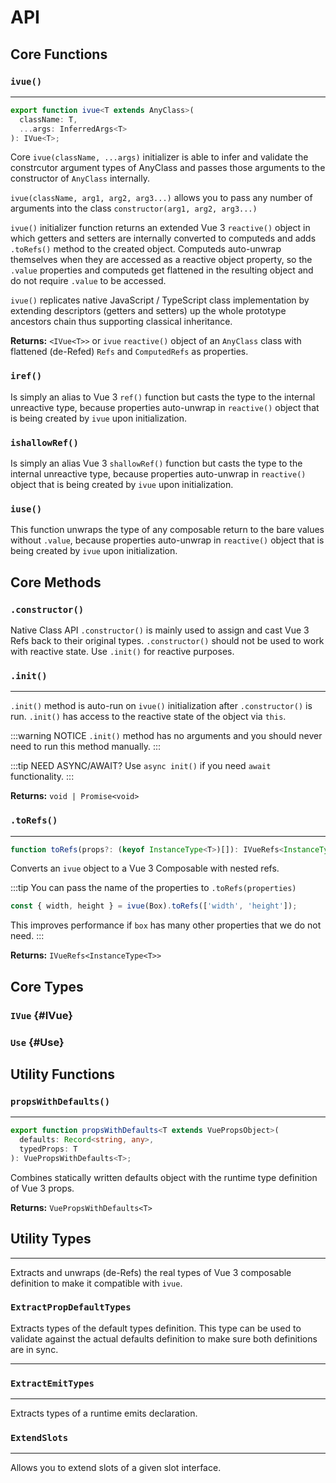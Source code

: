 <script setup lang="ts">
</script>

# API

## Core Functions

### `ivue()`

---

```ts
export function ivue<T extends AnyClass>(
  className: T,
  ...args: InferredArgs<T>
): IVue<T>;
```

Core `ivue(className, ...args)` initializer is able to infer and validate the constrcutor argument types of AnyClass and passes those arguments to the constructor of `AnyClass` internally.

`ivue(className, arg1, arg2, arg3...)` allows you to pass any number of arguments into the class `constructor(arg1, arg2, arg3...)`

`ivue()` initializer function returns an extended Vue 3 `reactive()` object in which getters and setters are internally converted to computeds and adds `.toRefs()` method to the created object. Computeds auto-unwrap themselves when they are accessed as a reactive object property, so the `.value` properties and computeds get flattened in the resulting object and do not require `.value` to be accessed.

`ivue()` replicates native JavaScript / TypeScript class implementation by extending descriptors (getters and setters) up the whole prototype ancestors chain thus supporting classical inheritance.

**Returns:** `<IVue<T>>` or `ivue` `reactive()` object of an `AnyClass` class with flattened (de-Refed) `Refs` and `ComputedRefs` as properties.

### `iref()`

Is simply an alias to Vue 3 `ref()` function but casts the type to the internal unreactive type, because properties auto-unwrap in `reactive()` object that is being created by `ivue` upon initialization.

### `ishallowRef()`

Is simply an alias Vue 3 `shallowRef()` function but casts the type to the internal unreactive type, because properties auto-unwrap in `reactive()` object that is being created by `ivue` upon initialization.

### `iuse()`


This function unwraps the type of any composable return to the bare values without `.value`, because properties auto-unwrap in `reactive()` object that is being created by `ivue` upon initialization.

## Core Methods
### `.constructor()`
Native Class API `.constructor()` is mainly used to assign and cast Vue 3 Refs back to their original types. `.constructor()` should not be used to work with reactive state. Use `.init()` for reactive purposes.

### `.init()`

---

`.init()` method is auto-run on `ivue()` initialization after `.constructor()` is run.
`.init()` has access to the reactive state of the object via `this`.

:::warning NOTICE
`.init()` method has no arguments and you should never need to run this method manually.
:::

:::tip NEED ASYNC/AWAIT?
Use `async init()` if you need `await` functionality.
:::

**Returns:** `void | Promise<void>`

### `.toRefs()`

---

```ts
function toRefs(props?: (keyof InstanceType<T>)[]): IVueRefs<InstanceType<T>>;
```

Converts an `ivue` object to a Vue 3 Composable with nested refs.

:::tip You can pass the name of the properties to `.toRefs(properties)`
```ts
const { width, height } = ivue(Box).toRefs(['width', 'height']);
```
This improves performance if `box` has many other properties that we do not need.
:::

**Returns:** `IVueRefs<InstanceType<T>>`

## Core Types

### `IVue` {#IVue}

### `Use` {#Use}


## Utility Functions

### `propsWithDefaults()`

---

```ts
export function propsWithDefaults<T extends VuePropsObject>(
  defaults: Record<string, any>,
  typedProps: T
): VuePropsWithDefaults<T>;
```

Combines statically written defaults object with the runtime type definition of Vue 3 props.

**Returns:** `VuePropsWithDefaults<T>`

## Utility Types

---

Extracts and unwraps (de-Refs) the real types of Vue 3 composable definition to make it compatible with `ivue`.

### `ExtractPropDefaultTypes`

Extracts types of the default types definition. This type can be used to validate against the actual defaults definition to make sure both definitions are in sync.

---

### `ExtractEmitTypes`

---

Extracts types of a runtime emits declaration.

### `ExtendSlots`

---

Allows you to extend slots of a given slot interface.

